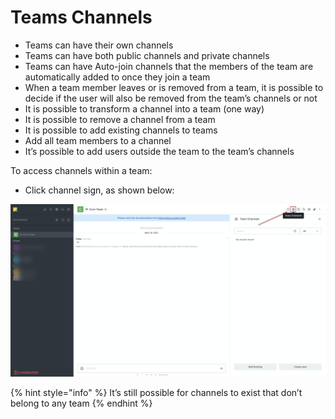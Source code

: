 # Teams Channels

* Teams can have their own channels
* Teams can have both public channels and private channels
* Teams can have Auto-join channels that the members of the team are automatically added to once they join a team
* When a team member leaves or is removed from a team, it is possible to decide if the user will also be removed from the team’s channels or not
* It is possible to transform a channel into a team \(one way\)
* It is possible to remove a channel from a team
* It is possible to add existing channels to teams
* Add all team members to a channel
* It’s possible to add users outside the team to the team’s channels

To access channels within a team:

* Click channel sign, as shown below:

![](../../../../../.gitbook/assets/image%20%28374%29.png)

{% hint style="info" %}
It’s still possible for channels to exist that don’t belong to any team
{% endhint %}


